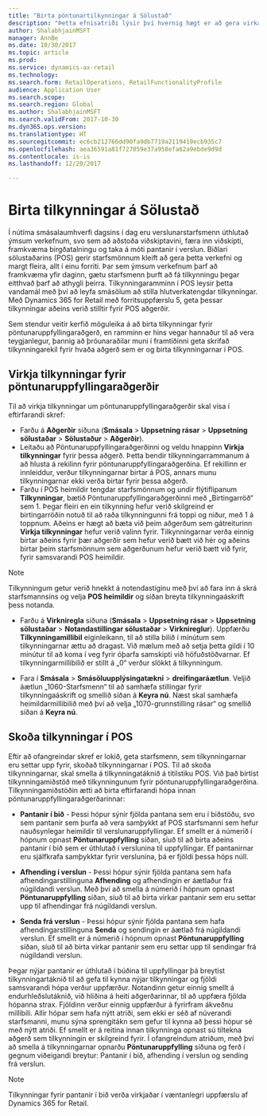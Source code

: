 ```yaml
---
title: "Birta pöntunartilkynningar á Sölustað"
description: "Þetta efnisatriði lýsir því hvernig hægt er að gera virkar tilkynningar á Sölustað og tilkynningarammanum, sem hægt er að víkka út til annarra aðgerða."
author: ShalabhjainMSFT
manager: AnnBe
ms.date: 10/30/2017
ms.topic: article
ms.prod: 
ms.service: dynamics-ax-retail
ms.technology: 
ms.search.form: RetailOperations, RetailFunctionalityProfile
audience: Application User
ms.search.scope: 
ms.search.region: Global
ms.author: ShalabhjainMSFT
ms.search.validFrom: 2017-10-30
ms.dyn365.ops.version: 
ms.translationtype: HT
ms.sourcegitcommit: ec6cb212766dd90fa9db7719a2119419ecb935c7
ms.openlocfilehash: aea36591a81f727059e37a958efa62a9ebde9d9d
ms.contentlocale: is-is
ms.lasthandoff: 12/20/2017

---
```


# <a name="display-notifications-in-point-of-sale"></a>Birta tilkynningar á Sölustað

Í nútíma smásalaumhverfi dagsins í dag eru verslunarstarfsmenn úthlutað ýmsum verkefnum, svo sem að aðstoða viðskiptavini, færa inn viðskipti, framkvæma birgðatalningu og taka á móti pantanir í verslun. Biðlari sölustaðarins (POS) gerir starfsmönnum kleift að gera þetta verkefni og margt fleira, allt í einu forriti. Þar sem ýmsum verkefnum þarf að framkvæma yfir daginn, gætu starfsmenn þurft að fá tilkynningu þegar eitthvað þarf að athygli þeirra. Tilkynningaramminn í POS leysir þetta vandamál með því að leyfa smásölum að stilla hlutverkatengdar tilkynningar. Með Dynamics 365 for Retail með forritsuppfærslu 5, geta þessar tilkynningar aðeins verið stilltir fyrir POS aðgerðir.

Sem stendur veitir kerfið möguleika á að birta tilkynningar fyrir pöntunaruppfyllingaraðgerð, en ramminn er hins vegar hannaður til að vera teygjanlegur, þannig að þróunaraðilar muni í framtíðinni geta skrifað tilkynningarekil fyrir hvaða aðgerð sem er og birta tilkynningarnar í POS.  

## <a name="enable-notifications-for-order-fulfillment-operations"></a>Virkja tilkynningar fyrir pöntunaruppfyllingaraðgerðir

Til að virkja tilkynningar um pöntunaruppfyllingaraðgerðir skal vísa í eftirfarandi skref:

 - Farðu á **Aðgerðir** síðuna (**Smásala** > **Uppsetning rásar** > **Uppsetning sölustaðar** > **Sölustaður** > **Aðgerðir**).
 - Leitaðu að Pöntunaruppfyllingaraðgerðinni og veldu hnappinn **Virkja tilkynningar** fyrir þessa aðgerð. Þetta bendir tilkynningarrammanum á að hlusta á rekilinn fyrir pöntunaruppfyllingaraðgerðina. Ef rekillinn er innleiddur, verður tilkynningarnar birtar á POS, annars munu tilkynningarnar ekki verða birtar fyrir þessa aðgerð.
- Farðu í POS heimildir tengdar starfsmönnum og undir flýtiflipanum **Tilkynningar**, bætið Pöntunaruppfyllingaraðgerðinni með „Birtingarröð“ sem 1. Þegar fleiri en ein tilkynning hefur verið skilgreind er birtingarröðin notuð til að raða tilkynningunni frá toppi og niður, með 1 á toppnum. Aðeins er hægt að bæta við þeim aðgerðum sem gátreiturinn **Virkja tilkynningar** hefur verið valinn fyrir. Tilkynningarnar verða einnig birtar aðeins fyrir þær aðgerðir sem hefur verið bætt við hér og aðeins birtar þeim starfsmönnum sem aðgerðunum hefur verið bætt við fyrir, fyrir samsvarandi POS heimildir. 

> [!NOTE]
> Tilkynningum getur verið hnekkt á notendastiginu með því að fara inn á skrá starfsmannsins og velja **POS heimildir** og síðan breyta tilkynningaáskrift þess notanda.

 - Farðu á **Virkniregla** síðuna (**Smásala** > **Uppsetning rásar** > **Uppsetning sölustaðar** > **Notandastillingar sölustaðar** > **Virknireglur**). Uppfærðu **Tilkynningamillibil** eiginleikann, til að stilla bilið í mínútum sem tilkynningarnar ættu að dragast. Við mælum með að setja þetta gildi í 10 mínútur til að koma í veg fyrir óþarfa samskipti við höfuðstöðvarnar. Ef tilkynningarmillibilið er stillt á „0“ verður slökkt á tilkynningum.  

 - Fara í **Smásala** > **Smásöluupplýsingatækni** > **dreifingaráætlun**. Veljið áætlun „1060-Starfsmenn“ til að samhæfa stillingar fyrir tilkynningaáskrift og smellið síðan á **Keyra nú**. Næst skal samhæfa heimildarmillibilið með því að velja „1070-grunnstilling rásar“ og smellið síðan á **Keyra nú**. 

## <a name="view-notifications-in-pos"></a>Skoða tilkynningar í POS

Eftir að ofangreindar skref er lokið, geta starfsmenn, sem tilkynningarnar eru settar upp fyrir, skoðað tilkynningarnar í POS. Til að skoða tilkynningarnar, skal smella á tilkynningatáknið á titilstiku POS. Við það birtist tilkynningamiðstöð með tilkynningunum fyrir pöntunaruppfyllingaraðgerðina. Tilkynningamiðstöðin ætti að birta eftirfarandi hópa innan pöntunaruppfyllingaraðgerðarinnar: 

- **Pantanir í bið** - Þessi hópur sýnir fjölda pantana sem eru í biðstöðu, svo sem pantanir sem þurfa að vera samþykkt af POS starfsmanni sem hefur nauðsynlegar heimildir til verslunaruppfyllingar. Ef smellt er á númerið í hópnum opnast **Pöntunaruppfylling** síðan, síuð til að birta aðeins pantanir í bið sem er úthlutað í verslunina til uppfyllingar. Ef pantanirnar eru sjálfkrafa samþykktar fyrir verslunina, þá er fjöldi þessa hóps núll.

- **Afhending í verslun** - Þessi hópur sýnir fjölda pantana sem hafa afhendingarstillinguna **Afhending** og afhendingin er áætlaður frá núgildandi verslun. Með því að smella á númerið í hópnum opnast **Pöntunaruppfylling** síðan, síuð til að birta virkar pantanir sem eru settar upp til afhendingar frá núgildandi verslun.

- **Senda frá verslun** - Þessi hópur sýnir fjölda pantana sem hafa afhendingarstillinguna **Senda** og sendingin er áætlað frá núgildandi verslun. Ef smellt er á númerið í hópnum opnast **Pöntunaruppfylling** síðan, síuð til að birta virkar pantanir sem eru settar upp til sendingar frá núgildandi verslun.

Þegar nýjar pantanir er úthlutað í búðina til uppfyllingar þá breytist tilkynningartáknið til að gefa til kynna nýjar tilkynningar og fjöldi samsvarandi hópa verður uppfærður. Notandinn getur einnig smellt á endurhleðslutáknið, við hliðina á heiti aðgerðarinnar, til að uppfæra fjölda hópanna strax. Fjöldinn verður einnig uppfærður á fyrirfram ákveðnu millibili. Allir hópar sem hafa nýtt atriði, sem ekki er séð af núverandi starfsmanni, munu sýna sprengitákn sem gefur til kynna að þessi hópur sé með nýtt atriði. Ef smellt er á reitina innan tilkynninga opnast sú tiltekna aðgerð sem tilkynningin er skilgreind fyrir. Í ofangreindum atriðum, með því að smella á tilkynningarnar opnarðu **Pöntunaruppfylling** síðuna og ferð í gegnum viðeigandi breytur: Pantanir í bið, afhending í verslun og sending frá verslun. 

> [!NOTE]
> Tilkynningar fyrir pantanir í bið verða virkjaðar í væntanlegri uppfærslu af Dynamics 365 for Retail. 


